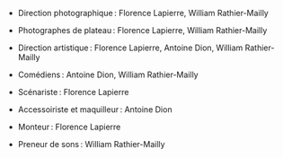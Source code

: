 * Direction photographique : Florence Lapierre, William Rathier-Mailly 

* Photographes de plateau : Florence Lapierre, William Rathier-Mailly 

* Direction artistique : Florence Lapierre, Antoine Dion, William Rathier-Mailly 

* Comédiens : Antoine Dion, William Rathier-Mailly 

* Scénariste : Florence Lapierre 

* Accessoiriste et maquilleur : Antoine Dion 

* Monteur : Florence Lapierre 

* Preneur de sons : William Rathier-Mailly 

 

 